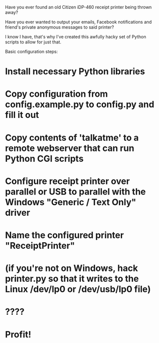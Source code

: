 Have you ever found an old Citizen iDP-460 receipt printer being thrown away?

Have you ever wanted to output your emails, Facebook notifications and friend's private anonymous messages to said printer?

I know I have, that's why I've created this awfully hacky set of Python scripts to allow for just that.

Basic configuration steps:
 # Install necessary Python libraries
 # Copy configuration from config.example.py to config.py and fill it out
 # Copy contents of 'talkatme' to a remote webserver that can run Python CGI scripts
 # Configure receipt printer over parallel or USB to parallel with the Windows "Generic / Text Only" driver 
 # Name the configured printer "ReceiptPrinter"
 # (if you're not on Windows, hack printer.py so that it writes to the Linux /dev/lp0 or /dev/usb/lp0 file)
 # ????
 # Profit!

 